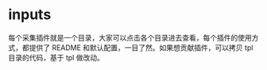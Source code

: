 # inputs

每个采集插件就是一个目录，大家可以点击各个目录进去查看，每个插件的使用方式，都提供了 README 和默认配置，一目了然。如果想贡献插件，可以拷贝 tpl 目录的代码，基于 tpl 做改动。